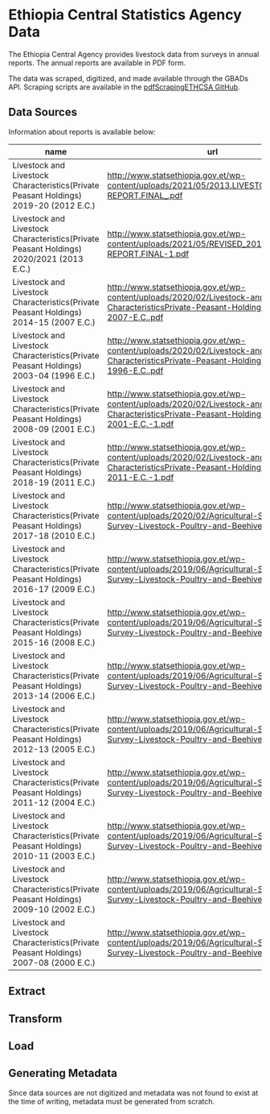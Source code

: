 # Ethiopia Central Statistics Agency Data

The Ethiopia Central Agency provides livestock data from surveys in annual reports. The annual reports are available in PDF form. 

The data was scraped, digitized, and made available through the GBADs API. Scraping scripts are available in the [pdfScrapingETHCSA GitHub](https://github.com/GBADsInformatics/pdfScrapingETHCSA). 

## Data Sources 

Information about reports is available below: 

| name | url | 
|----|----|
| Livestock and Livestock Characteristics(Private Peasant Holdings) 2019-20 (2012 E.C.) | http://www.statsethiopia.gov.et/wp-content/uploads/2021/05/2013.LIVESTOCK-REPORT.FINAL_.pdf |
| Livestock and Livestock Characteristics(Private Peasant Holdings) 2020/2021 (2013 E.C.) | http://www.statsethiopia.gov.et/wp-content/uploads/2021/05/REVISED_2013.LIVESTOCK-REPORT.FINAL-1.pdf | 
| Livestock and Livestock Characteristics(Private Peasant Holdings) 2014-15 (2007 E.C.) | http://www.statsethiopia.gov.et/wp-content/uploads/2020/02/Livestock-and-Livestock-CharacteristicsPrivate-Peasant-Holdings-2014-15-2007-E.C..pdf | 
| Livestock and Livestock Characteristics(Private Peasant Holdings) 2003-04 (1996 E.C.) | http://www.statsethiopia.gov.et/wp-content/uploads/2020/02/Livestock-and-Livestock-CharacteristicsPrivate-Peasant-Holdings-2003-04-1996-E.C..pdf | 
| Livestock and Livestock Characteristics(Private Peasant Holdings) 2008-09 (2001 E.C.) | http://www.statsethiopia.gov.et/wp-content/uploads/2020/02/Livestock-and-Livestock-CharacteristicsPrivate-Peasant-Holdings-2008-09-2001-E.C.-1.pdf | 
| Livestock and Livestock Characteristics(Private Peasant Holdings) 2018-19 (2011 E.C.) | http://www.statsethiopia.gov.et/wp-content/uploads/2020/02/Livestock-and-Livestock-CharacteristicsPrivate-Peasant-Holdings-2018-19-2011-E.C.-1.pdf | 
| Livestock and Livestock Characteristics(Private Peasant Holdings) 2017-18 (2010 E.C.) | http://www.statsethiopia.gov.et/wp-content/uploads/2020/02/Agricultural-Sample-Survey-Livestock-Poultry-and-Beehives.pdf | 
| Livestock and Livestock Characteristics(Private Peasant Holdings) 2016-17 (2009 E.C.) | http://www.statsethiopia.gov.et/wp-content/uploads/2019/06/Agricultural-Sample-Survey-Livestock-Poultry-and-Beehives-2016.pdf | 
| Livestock and Livestock Characteristics(Private Peasant Holdings) 2015-16 (2008 E.C.) | http://www.statsethiopia.gov.et/wp-content/uploads/2019/06/Agricultural-Sample-Survey-Livestock-Poultry-and-Beehives-2015.pdf | 
| Livestock and Livestock Characteristics(Private Peasant Holdings) 2013-14 (2006 E.C.) | http://www.statsethiopia.gov.et/wp-content/uploads/2019/06/Agricultural-Sample-Survey-Livestock-Poultry-and-Beehives-2014.pdf | 
| Livestock and Livestock Characteristics(Private Peasant Holdings) 2012-13 (2005 E.C.) | http://www.statsethiopia.gov.et/wp-content/uploads/2019/06/Agricultural-Sample-Survey-Livestock-Poultry-and-Beehives-2013.pdf | 
|  Livestock and Livestock Characteristics(Private Peasant Holdings) 2011-12 (2004 E.C.) | http://www.statsethiopia.gov.et/wp-content/uploads/2019/06/Agricultural-Sample-Survey-Livestock-Poultry-and-Beehives-2012.pdf | 
| Livestock and Livestock Characteristics(Private Peasant Holdings) 2010-11 (2003 E.C.) | http://www.statsethiopia.gov.et/wp-content/uploads/2019/06/Agricultural-Sample-Survey-Livestock-Poultry-and-Beehives-2011.pdf
Livestock and Livestock Characteristics(Private Peasant Holdings) 2009-10 (2002 E.C.) | http://www.statsethiopia.gov.et/wp-content/uploads/2019/06/Agricultural-Sample-Survey-Livestock-Poultry-and-Beehives-2009.pdf | 
| Livestock and Livestock Characteristics(Private Peasant Holdings) 2007-08 (2000 E.C.) | http://www.statsethiopia.gov.et/wp-content/uploads/2019/06/Agricultural-Sample-Survey-Livestock-Poultry-and-Beehives-2007.pdf | 

## Extract



## Transform

## Load

## Generating Metadata 

Since data sources are not digitized and metadata was not found to exist at the time of writing, metadata must be generated from scratch. 
